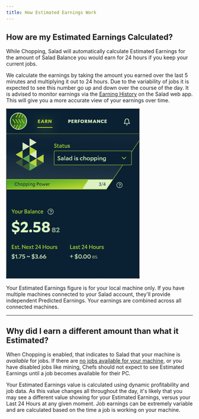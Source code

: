 ```yaml
---
title: How Estimated Earnings Work
---
```


## **How are my Estimated Earnings Calculated?**

While Chopping, Salad will automatically calculate Estimated Earnings for the amount of Salad Balance you would earn for
24 hours if you keep your current jobs.

We calculate the earnings by taking the amount you earned over the last 5 minutes and multiplying it out to 24 hours.
Due to the variability of jobs it is expected to see this number go up and down over the course of the day. It is
advised to monitor earnings via the [Earning History](/docs/guides/using-salad/how-to-see-your-earnings-history) on the
Salad web app. This will give you a more accurate view of your earnings over time.

![SCreenshot of the Salad app showing estimated earnings](../../../../content/images/guides/using-salad/how-estimated-earnings-work.png)

Your Estimated Earnings figure is for your local machine only. If you have multiple machines connected to your Salad
account, they'll provide independent Predicted Earnings. Your earnings are combined across all connected machines.

---

## **Why did I earn a different amount than what it Estimated?**

When Chopping is enabled, that indicates to Salad that your machine is _available_ for jobs. If there are
[no jobs available for your machine](/docs/faq/salad-app/how-does-my-machine-earn-salad-balance), or you have disabled
jobs like mining, Chefs should not expect to see Estimated Earnings until a job becomes available for their PC.

Your Estimated Earnings value is calculated using dynamic profitability and job data. As this value changes all
throughout the day, it's likely that you may see a different value showing for your Estimated Earnings, versus your Last
24 Hours at any given moment. Job earnings can be extremely variable and are calculated based on the time a job is
working on your machine.
